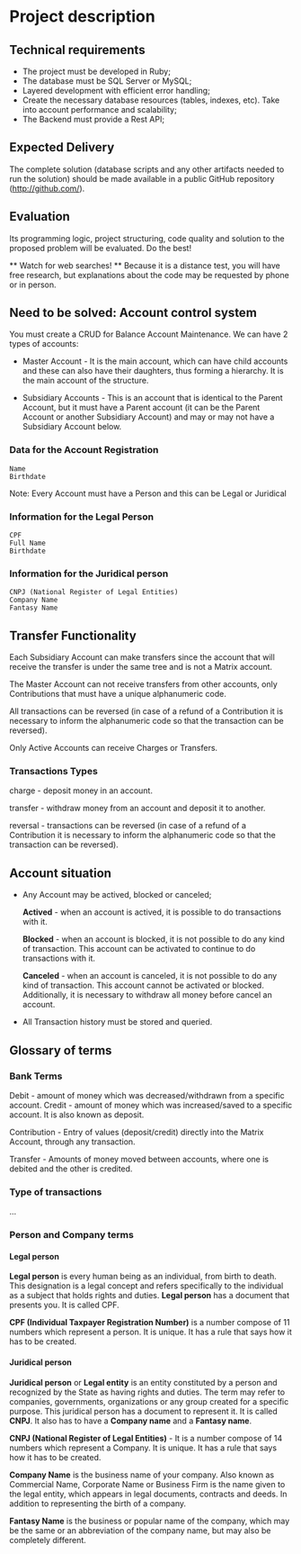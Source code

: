 # Project description

## Technical requirements

* The project must be developed in Ruby;
* The database must be SQL Server or MySQL;
* Layered development with efficient error handling;
* Create the necessary database resources (tables, indexes, etc). Take into account performance and scalability;
* The Backend must provide a Rest API;

## Expected Delivery

The complete solution (database scripts and any other artifacts needed to run the solution) should be made available in a public GitHub repository (http://github.com/).

## Evaluation

Its programming logic, project structuring, code quality and solution to the proposed problem will be evaluated. Do the best!

** Watch for web searches! ** Because it is a distance test, you will have free research, but explanations about the code may be requested by phone or in person.

## Need to be solved: Account control system

You must create a CRUD for Balance Account Maintenance. We can have 2 types of accounts:

* Master Account - It is the main account, which can have child accounts and these can also have their daughters, thus forming a hierarchy. It is the main account of the structure.

* Subsidiary Accounts - This is an account that is identical to the Parent Account, but it must have a Parent account (it can be the Parent Account or another Subsidiary Account) and may or may not have a Subsidiary Account below.

### Data for the Account Registration

```
Name
Birthdate
```

Note: Every Account must have a Person and this can be Legal or Juridical

### Information for the Legal Person

```
CPF
Full Name
Birthdate
```

### Information for the Juridical person

```
CNPJ (National Register of Legal Entities)
Company Name
Fantasy Name
```

## Transfer Functionality

Each Subsidiary Account can make transfers since the account that will receive the transfer is under the same tree and is not a Matrix account.

The Master Account can not receive transfers from other accounts, only Contributions that must have a unique alphanumeric code.

All transactions can be reversed (in case of a refund of a Contribution it is necessary to inform the alphanumeric code so that the transaction can be reversed).

Only Active Accounts can receive Charges or Transfers.


### Transactions Types

charge - deposit money in an account.

transfer - withdraw money from an account and deposit it to another.

reversal - transactions can be reversed (in case of a refund of a Contribution it is necessary to inform the alphanumeric code so that the transaction can be reversed).

## Account situation

* Any Account may be actived, blocked or canceled;

  **Actived** - when an account is actived, it is possible to do transactions with it.
  
  **Blocked** - when an account is blocked, it is not possible to do any kind of transaction. This account can be activated to continue to do transactions with it.
  
  **Canceled** - when an account is canceled, it is not possible to do any kind of transaction. This account cannot be activated or blocked. Additionally, it is necessary to withdraw all money before cancel an account.


* All Transaction history must be stored and queried.


## Glossary of terms

### Bank Terms

Debit - amount of money which was decreased/withdrawn from a specific account.
Credit - amount of money which was increased/saved to a specific account. It is also known as deposit.

Contribution - Entry of values (deposit/credit) ​​directly into the Matrix Account, through any transaction.

Transfer - Amounts of money moved between accounts, where one is debited and the other is credited.

### Type of transactions

...

### Person and Company terms

#### Legal person

**Legal person** is every human being as an individual, from birth to death. This designation is a legal concept and refers specifically to the individual as a subject that holds rights and duties. **Legal person** has a document that presents you. It is called CPF.

**CPF (Individual Taxpayer Registration Number)** is a number compose of 11 numbers which represent a person. It is unique. It has a rule that says how it has to be created.


#### Juridical person

**Juridical person** or **Legal entity** is an entity constituted by a person and recognized by the State as having rights and duties. The term may refer to companies, governments, organizations or any group created for a specific purpose. This juridical person has a document to represent it. It is called **CNPJ**. It also has to have a **Company name** and a **Fantasy name**.

**CNPJ (National Register of Legal Entities)** - It is a number compose of 14 numbers  which represent a Company. It is unique. It has a rule that says how it has to be created.

**Company Name** is the business name of your company. Also known as Commercial Name, Corporate Name or Business Firm is the name given to the legal entity, which appears in legal documents, contracts and deeds. In addition to representing the birth of a company.

**Fantasy Name** is the business or popular name of the company, which may be the same or an abbreviation of the company name, but may also be completely different.



